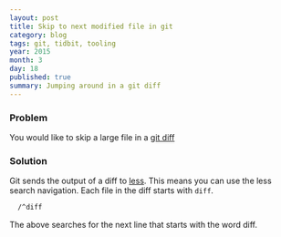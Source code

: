 ```yaml
---
layout: post
title: Skip to next modified file in git
category: blog
tags: git, tidbit, tooling
year: 2015
month: 3
day: 18
published: true
summary: Jumping around in a git diff
---
```


### Problem

You would like to skip a large file in a [git diff](http://git-scm.com/docs/git-diff)

### Solution

Git sends the output of a diff to [less](http://unixhelp.ed.ac.uk/CGI/man-cgi?less). This
means you can use the less search navigation.
Each file in the diff starts with `diff`.

```sh
  /^diff
```

The above searches for the next line that starts with the word diff.

<script type="text/javascript" src="https://asciinema.org/a/17829.js" id="asciicast-17829" async></script>
